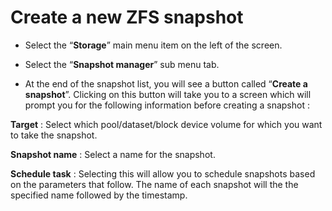# Create a new ZFS snapshot

- Select the “**Storage**” main menu item on the left of the screen.

- Select the “**Snapshot manager**” sub menu tab.
- At the end of the snapshot list, you will see a button called “**Create a snapshot**”. Clicking on this button will take you to a screen which will prompt you for the following information before creating a snapshot :



**Target** : Select which pool/dataset/block device volume for which you want to take the snapshot.

**Snapshot name** : Select a name for the snapshot.

**Schedule task** : Selecting this will allow you to schedule snapshots based on the parameters that follow. The name of each snapshot will the the specified name followed by the timestamp.